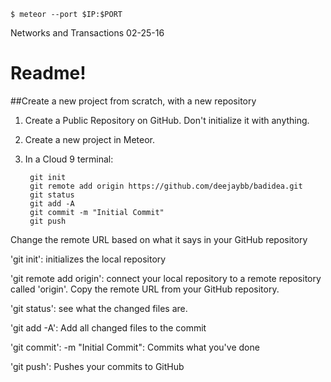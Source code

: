 
   
    $ meteor --port $IP:$PORT
    
Networks and Transactions 02-25-16
# Readme!

##Create a new project from scratch, with a new repository

1. Create a Public Repository on GitHub. Don't initialize it with anything.
2. Create a new project in Meteor.
3. In a Cloud 9 terminal:


        git init
        git remote add origin https://github.com/deejaybb/badidea.git
        git status
        git add -A
        git commit -m "Initial Commit"
        git push 


Change the remote URL based on what it says in your GitHub repository

'git init': initializes the local repository 

'git remote add origin': connect your local repository to a remote repository called 'origin'.
Copy the remote URL from your GitHub repository. 

'git status': see what the changed files are.

'git add -A': Add all changed files to the commit 

'git commit': -m "Initial Commit": Commits what you've done

'git push': Pushes your commits to GitHub

